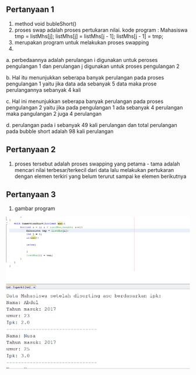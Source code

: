 ## Pertanyaan 1
1.  method void bubleShort()
2. proses swap adalah proses pertukaran nilai. 
kode program : 
Mahasiswa tmp = listMhs[j];
listMhs[j] = listMhs[j - 1];
listMhs[j - 1] = tmp;
3. merupakan program untuk melakukan proses swapping
4. 
a. perbedaannya adalah perulangan i digunakan untuk peroses pengulangan 1 dan perulangan j digunakan untuk proses pengulangan 2

b. Hal itu menunjukkan seberapa banyak perulangan pada proses pengulangan 1 yaitu jika data ada sebanyak 5 data maka prose perulangannya sebanyak 4 kali

c. Hal ini menunjukkan seberapa banyak perulangan pada proses pengulangan 2 yaitu jika pada pengulangan 1 ada sebanyak 4 perulangan maka pangulangan 2 juga 4 perulangan

d. perulangan pada i sebanyak 49 kali perulangan dan total perulangan pada bubble short adalah 98 kali perulangan
## Pertanyaan 2
1. proses tersebut adalah proses swapping yang petama - tama adalah mencari nilai terbesar/terkecil dari data lalu melakukan pertukaran dengan elemen terkiri yang belum terurut sampai ke elemen berikutnya
## Pertanyaan 3
1. gambar program
<img src = "1.png">
